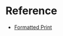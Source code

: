 # Reference #

- [Formatted
  Print](https://doc.rust-lang.org/stable/rust-by-example/hello/print.html)

